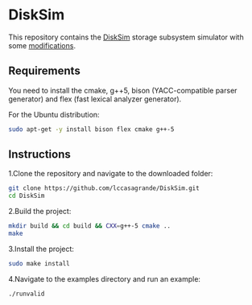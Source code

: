 # DiskSim

This repository contains the [DiskSim](https://www.pdl.cmu.edu/DiskSim/index.shtml) storage subsystem simulator with some [modifications](https://github.com/westerndigitalcorporation/DiskSim).

## Requirements

You need to install the cmake, g++5, bison (YACC-compatible parser generator) and flex (fast lexical analyzer generator).

For the Ubuntu distribution:

```bash
sudo apt-get -y install bison flex cmake g++-5
```


## Instructions

1.Clone the repository and navigate to the downloaded folder:

```bash
git clone https://github.com/lccasagrande/DiskSim.git
cd DiskSim
```

2.Build the project:

```bash
mkdir build && cd build && CXX=g++-5 cmake ..
make
```

3.Install the project:

```bash
sudo make install
```

4.Navigate to the examples directory and run an example:

```bash
./runvalid
```
